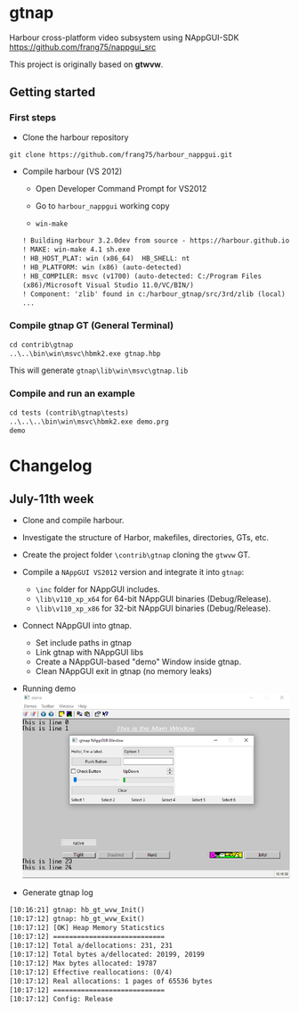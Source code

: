 # gtnap

Harbour cross-platform video subsystem using NAppGUI-SDK
https://github.com/frang75/nappgui_src

This project is originally based on **gtwvw**.

## Getting started

### First steps

- Clone the harbour repository

```
git clone https://github.com/frang75/harbour_nappgui.git
```

- Compile harbour (VS 2012)

    * Open Developer Command Prompt for VS2012

    * Go to ``harbour_nappgui`` working copy

    * ``win-make``

    ```
    ! Building Harbour 3.2.0dev from source - https://harbour.github.io
    ! MAKE: win-make 4.1 sh.exe
    ! HB_HOST_PLAT: win (x86_64)  HB_SHELL: nt
    ! HB_PLATFORM: win (x86) (auto-detected)
    ! HB_COMPILER: msvc (v1700) (auto-detected: C:/Program Files (x86)/Microsoft Visual Studio 11.0/VC/BIN/)
    ! Component: 'zlib' found in c:/harbour_gtnap/src/3rd/zlib (local)
    ...
    ```

### Compile **gtnap** GT (General Terminal)

```
cd contrib\gtnap
..\..\bin\win\msvc\hbmk2.exe gtnap.hbp
```

This will generate ``gtnap\lib\win\msvc\gtnap.lib``

### Compile and run an example

```
cd tests (contrib\gtnap\tests)
..\..\..\bin\win\msvc\hbmk2.exe demo.prg
demo
```

# Changelog

## July-11th week

* Clone and compile harbour.

* Investigate the structure of Harbor, makefiles, directories, GTs, etc.

* Create the project folder ``\contrib\gtnap`` cloning the ``gtwvw`` GT.

* Compile a ``NAppGUI VS2012`` version and integrate it into ``gtnap``:
    * ``\inc`` folder for NAppGUI includes.
    * ``\lib\v110_xp_x64`` for 64-bit NAppGUI binaries (Debug/Release).
    * ``\lib\v110_xp_x86`` for 32-bit NAppGUI binaries (Debug/Release).

* Connect NAppGUI into gtnap.
    * Set include paths in gtnap
    * Link gtnap with NAppGUI libs
    * Create a NAppGUI-based "demo" Window inside gtnap.
    * Clean NAppGUI exit in gtnap (no memory leaks)

* Running demo
    ![](doc/nappgui_inside_gtnapp.png)

* Generate gtnap log

```
[10:16:21] gtnap: hb_gt_wvw_Init()
[10:17:12] gtnap: hb_gt_wvw_Exit()
[10:17:12] [OK] Heap Memory Staticstics
[10:17:12] ============================
[10:17:12] Total a/dellocations: 231, 231
[10:17:12] Total bytes a/dellocated: 20199, 20199
[10:17:12] Max bytes allocated: 19787
[10:17:12] Effective reallocations: (0/4)
[10:17:12] Real allocations: 1 pages of 65536 bytes
[10:17:12] ============================
[10:17:12] Config: Release
```




